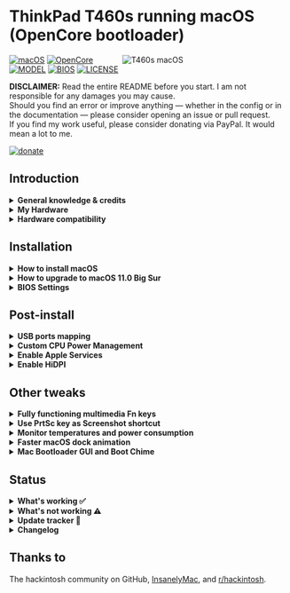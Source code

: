 # ThinkPad T460s running macOS (OpenCore bootloader)

<img align="right" src="https://imgur.com/sI2Uzel.jpg" alt="T460s macOS" width="300">

[![macOS](https://img.shields.io/badge/macOS-Catalina_10.15.6-blue.svg)](https://support.apple.com/en-us/HT210642)
[![OpenCore](https://img.shields.io/badge/OpenCore-0.6.0-green)](https://github.com/acidanthera/OpenCorePkg)
[![MODEL](https://img.shields.io/badge/Model-20F9003AUS-lightgrey)](https://psref.lenovo.com/Product/ThinkPad_T460s)
[![BIOS](https://img.shields.io/badge/BIOS-1.49-lightgrey)](https://pcsupport.lenovo.com/us/en/products/laptops-and-netbooks/thinkpad-t-series-laptops/thinkpad-t460s/downloads/driver-list/component?name=BIOS%2FUEFI)
[![LICENSE](https://img.shields.io/badge/license-MIT-purple)](/LICENSE)

**DISCLAIMER:**
Read the entire README before you start.
I am not responsible for any damages you may cause.  
Should you find an error or improve anything — whether in the config or in the documentation — please consider opening an issue or pull request.  
If you find my work useful, please consider donating via PayPal.
It would mean a lot to me.

[![donate](https://img.shields.io/badge/-buy%20me%20a%20coffee-orange)](https://www.paypal.com/cgi-bin/webscr?cmd=_s-xclick&hosted_button_id=Y5BE5HYACDERG&source=url)

## Introduction

<details>  
<summary><strong>General knowledge & credits</strong></summary>

- [Why OpenCore](https://dortania.github.io/OpenCore-Install-Guide/why-oc.html)  
- [Dortania's website](https://dortania.github.io)  
- [SSDT patches from OC-little](https://translate.google.it/translate?sl=zh-CN&tl=en&u=https%3A%2F%2Fgithub.com%2Fdaliansky%2FOC-little)  
- Useful tools by [@CorpNewt](https://github.com/corpnewt)  
- [Acidanthera's OpenCore and kexts development](https://github.com/acidanthera)  
- [@MSzturc](https://github.com/MSzturc) keyboard map and [ThinkpadAssistant](https://github.com/MSzturc/ThinkpadAssistant)

</details>


<details>  
<summary><strong>My Hardware</strong></summary>

| Product            | ThinkPad T460s                                                                                            |
|:-------------------|:----------------------------------------------------------------------------------------------------------|
| Model              | 20F9003AUS                                                                                                |
| Region             | US                                                                                                        |
| Machine Type       | 20F9                                                                                                      |
| Processor          | Core i7-6600U (2C, 2.6 / 3.4GHz, 4MB)                                                                     |
| vPro               | Intel vPro Technology                                                                                     |
| Graphics           | Integrated Intel HD Graphics 520                                                                          |
| Memory             | 4GB Soldered + 4GB DIMM 2133MHz DDR4, dual-channel                                                        |
| Display            | 14" WQHD (2560x1440) IPS                                                                                  |
| Multi-touch        | None                                                                                                      |
| Storage            | SanDisk SD8TN8U256G1001 256GB SSD M.2 Opal2                                                               |
| Optical            | None                                                                                                      |
| Ethernet           | Intel Ethernet Connection I219-LM (Jacksonville)                                                          |
| WLAN + Bluetooth   | 11ac+BT, [Broadcom BCM94360CS2](/Guides/Replace-WLAN.md), 2x2 card                                        |
| WWAN               | WWAN Upgradable                                                                                           |
| SIM Card           | None                                                                                                      |
| Smart Card Reader  | None                                                                                                      |
| Dock               | None                                                                                                      |
| Camera             | HD720p resolution, low light sensitive, fixed focus                                                       |
| Audio support      | HD Audio, Realtek ALC3245 codec, stereo speakers 1Wx2, dual array microphone, combo audio/microphone jack |
| Keyboard           | 6-row, spill-resistant, multimedia Fn keys, LED backlight                                                 |
| Fingerprint Reader | Fingerprint Reader                                                                                        |
| Battery            | Front Li-Polymer 3-cell (23Wh) and rear Li-Ion 3-cell (26Wh), both Integrated                             |
| Power Adapter      | 45W                                                                                                       |

</details>

<details>  
<summary><strong>Hardware compatibility</strong></summary>

This EFI will suit any T460s regardless of CPU model<sup>[1](#CPU)</sup>, amount of RAM, display resolution<sup>[2](#Res)</sup>, and internal storage<sup>[3](#NVMe)</sup>.  
<a name="CPU">1</a>: Optional custom CPU Power Management guide  
<a name="Res">2</a>: 1440p display models should change `NVRAM -> Add -> 7C436110-AB2A-4BBB-A880-FE41995C9F82 -> UIScale`:`2` to get proper scaling while booting  
<a name="NVMe">3</a>: Some NVMe drives may not work OOTB with MacOS, [NVMeFix](https://github.com/acidanthera/NVMeFix) could resolve some issues

</details>

## Installation
<details>  
<summary><strong>How to install macOS</strong></summary>

Carefully read [Dortania's guide](https://dortania.github.io/OpenCore-Install-Guide/installation/installation-process.html) and come back here to get the [EFI folder](/macOS-10.15.6-Catalina/EFI/).

</details>

<details>  
<summary><strong>How to upgrade to macOS 11.0 Big Sur</strong></summary>

**WARNING**: This is configuration is in *beta*. I'm not maintaining it until official BigSur release.  
Thanks to [@duszmox](https://github.com/duszmox) for his [guide](/Guides/Install-Big-Sur.md) and [EFI folder](/macOS-11.0-Big-Sur/EFI/).

</details>

<details>  
<summary><strong>BIOS Settings</strong></summary>

- `Config` > `USB` > `UEFI BIOS Support` > **Enable**
- `Config` > `Power` > `Intel SpeedStep Technology` > **Enable**
- `Config` > `Power` > `CPU Power Management` > **Enable**
- `Config` > `CPU` > `Hyper-Threading Technology` > **Enable**
- `Security` > `Security Chip` > **Disable**
- `Security` > `Memory Protection`>`Execution Prevention`>**Enable**
- `Security` > `Virtualization` > `Intel Virtualization Technology` > **Enable**
- `Security` > `Virtualization` > `Intel VT-d Feature` > **Enable**
- `Security` > `Anti-Theft` > `Computrace` > `Current Setting` > **Disable**
- `Security` > `Secure Boot` > **Disable**
- `Security` > `Intel SGX` > **Disable**
- `Security` > `Device Guard` > **Disable**
- `Startup` > `UEFI/Legacy Boot` > **UEFI Only**
- `Startup` > `CSM Support` > **No**
- `Startup` > `Boot Mode` > **Quick**

</details>

## Post-install

<details>  
<summary><strong>USB ports mapping</strong></summary>

For ThinkPad's dock only, use one of the following methods:

- [USBMap by CorpNewt](https://github.com/corpnewt?tab=repositories)
- [Native USB fix without injector kext](https://www.olarila.com/topic/6878-guide-native-usb-fix-for-notebooks-no-injectorkext-required/?tab=comments#comment-88412)

</details>

<details>  
<summary><strong>Custom CPU Power Management</strong></summary>

If you want to take a step forward and create a custom CPU power profile, follow these steps:

1. Launch Terminal.app
1. Copy the following command, paste it into the Terminal window, then press the ENTER key in the same Terminal window
   ```bash
   bash -c "$(curl -fsSL https://raw.githubusercontent.com/stevezhengshiqi/one-key-cpufriend/master/one-key-cpufriend.sh)"
   ```
1. Copy `CPUFriend.kext` and `CPUFriendDataProvider.kext` from desktop to `/OC/Kexts/`
   This can be done by running the following command in Terminal
   ```bash
   cp ~/Desktop/{CPUFriend,CPUFriendDataProvider}.kext /OC/Kexts/
   ```
1. Open the file `/OC/config.plist` and add the following code:
   ```xml
   <dict>
       <key>BundlePath</key>
       <string>CPUFriend.kext</string>
       <key>Comment</key>
       <string>Power management data injector</string>
       <key>Enabled</key>
       <true/>
       <key>ExecutablePath</key>
       <string>Contents/MacOS/CPUFriend</string>
       <key>MaxKernel</key>
       <string></string>
       <key>MinKernel</key>
       <string></string>
       <key>PlistPath</key>
       <string>Contents/Info.plist</string>
   </dict>
   <dict>
       <key>BundlePath</key>
       <string>CPUFriendDataProvider.kext</string>
       <key>Comment</key>
       <string>Power management data</string>
       <key>Enabled</key>
       <true/>
       <key>ExecutablePath</key>
       <string></string>
       <key>MaxKernel</key>
       <string></string>
       <key>MinKernel</key>
       <string></string>
       <key>PlistPath</key>
       <string>Contents/Info.plist</string>
   </dict>
   ```

This my machine's power consumption when idling:

![](/Images/PowerConsumption.png)

</details>

<details>  
<summary><strong>Enable Apple Services</strong></summary>

1. Launch Terminal.app
1. Copy the following script, paste it into the Terminal window, then press ENTER
   ```bash
   git clone https://github.com/corpnewt/GenSMBIOS && cd GenSMBIOS && ./GenSMBIOS.command 
   ```
1. Type `2`, then press ENTER
1. Drag your `config.plist` inside the Terminal window
1. Type `3`, then press ENTER
1. Type `MacbookPro13,1`, then press ENTER

</details>

<details>  
<summary><strong>Enable HiDPI</strong></summary>

1. [Disable SIP](https://dortania.github.io/OpenCore-Install-Guide/troubleshooting/troubleshooting.html#disabling-sip)
1. Launch Terminal.app
1. Copy the following script, paste it into the Terminal window, then press ENTER in the Terminal window
   ```bash
   bash -c "$(curl -fsSL https://raw.githubusercontent.com/xzhih/one-key-hidpi/master/hidpi.sh)"
   ```
1. Follow the script instructions, then reboot
1. Enable SIP (if desired)
</details>

## Other tweaks

<details>  
<summary><strong>Fully functioning multimedia Fn keys</strong></summary>

1. Download and install [ThinkpadAssistant](https://github.com/MSzturc/ThinkpadAssistant/releases)
1. Open the app
1. Check the `launch on login` option

</details>

<details>  
<summary><strong>Use PrtSc key as Screenshot shortcut</strong></summary>

1. Go under `SystemPreferences > Keyboard > Shortcuts > Screenshots` 
1. Click on `Screenshot and recording options` key map
1. Press `PrtSc` on your keyboard (it should came out as `F13`)

![](/Images/Shortcut.png)

</details>

<details>  
<summary><strong>Monitor temperatures and power consumption</strong></summary>

1. Download and install [HWMonitor](https://github.com/kzlekk/HWSensors/releases)
1. Open the app
1. Check the `launch on login` option

</details> 

<details>  
<summary><strong>Faster macOS dock animation</strong></summary>

1. Launch Terminal.app
1. Copy and paste each of the following lines into the Terminal window, pressing the ENTER key in the Terminal window after pasting each line
   ```bash
   defaults write com.apple.dock autohide-delay -float 0
   defaults write com.apple.dock autohide-time-modifier -float 0.5
   killall Dock
   ```
</details>

<details>  
<summary><strong>Mac Bootloader GUI and Boot Chime</strong></summary>

**Setting up OpenCore's GUI**

1. Download [Binary Resources](https://github.com/acidanthera/OcBinaryData) and [OpenCanopy.efi](https://github.com/acidanthera/OpenCorePkg/releases)
1. Copy the [Resources folder](https://github.com/acidanthera/OcBinaryData) to `EFI/OC`
1. Add OpenCanopy.efi to `EFI/OC/Drivers`
1. Make these changes inside `config.plist`:
   `Misc -> Boot -> PickerMode`: `External`
   `Misc -> Boot -> PickerAttributes`:`1`
   `UEFI -> Drivers` and add `OpenCanopy.efi`

**Setting up Boot-chime with AudioDxe**

1. Download [AudioDxe](https://github.com/acidanthera/OpenCorePkg/releases)
1. Copy AudioDxe.efi to `EFI/OC/Drivers`
1. Make these changes inside `config.plist`:
   `UEFI -> Drivers` and add `AudioDxe.efi`
   `NVRAM -> Add -> 7C436110-AB2A-4BBB-A880-FE41995C9F82 -> SystemAudioVolume`:`0x46` (Data)
   `UEFI -> Audio -> AudioSupport`:`True` 
   `UEFI -> Audio -> AudioDevice`:`PciRoot(0x0)/Pci(0x1f,0x3)`
   `UEFI -> Audio -> AudioOut`:`0` (for Speakers or `1` for Headphone Jack)
   `UEFI -> Audio -> MinimumVolume`:`50`
   `UEFI -> Audio -> PlayChime`:`True`
   `UEFI -> Audio -> VolumeAmplifier`:`143`

**Additional settings for visually impaired**

   `Misc -> Boot -> PickerAudioAssist`:`True` to enable picker audio
   `UEFI -> ProtocolOverrides -> AppleAudio`:`True` to enable FileVault voice over

![](/Images/MacBootloaderGUI.png)

</details>

## Status
<details>  
<summary><strong>What's working ✅</strong></summary>


- [x] CPU Power Management `~1W on IDLE`

- [x] Intel HD 520 Graphics `incuding graphics acceleration`

- [x] All USB ports `with custom kext or SSDT`

- [x] Internal camera `working fine on FaceTime, Skype, Webex and others`

- [x] Sleep / Wake / Shutdown / Reboot `with lid sernsor`

- [x] Intel Gigabit Ethernet

- [x] [Wifi, Bluetooth, Airdrop, Handoff, Continuity, Sidecar wireless](/Guides/Replace-WLAN.md)

- [x] iMessage, FaceTime, App Store, iTunes Store `Generate your own SMBIOS`

- [x] DRM support `iTunes Movies, Apple TV+, Amazon Prime, Netflix and others`

- [x] Speakers and headphones jack `fairly good volume`

- [x] Batteries `very stable and precise capacity tracking`

- [x] Keyboard map and hotkeys with [ThinkpadAssistant](https://github.com/MSzturc/ThinkpadAssistant) `thanks to @MSzturc`

- [x] [Trackpad, Trackpoint and physical buttons](/Images/VoodooRMI-T460s-trackpad-gestures.gif) `with all macOS gestures working thanks to VoodooRMI`

- [x] SIP and FileVault 2 can be enabled

- [x] miniDP and HDMI `with digital audio passthrough`

- [x] SD Card Reader `slow r/w speed but works`

</details>

<details>  
<summary><strong>What's not working ⚠️</strong></summary>

- [ ] Fingerprint Reader

- [ ] Video output not so stable

- [ ] Safari DRM

- [ ] WWAN `not tested`

</details>

<details>  
<summary><strong>Update tracker 🔄</strong></summary>

| Version                                                                      | [Stable](/macOS-10.15.6-Catalina/EFI) | [Beta](/macOS-11.0-Big-Sur/EFI) |
|:-----------------------------------------------------------------------------|--------------------------------------:|--------------------------------:|
| [MacOS](https://www.apple.com/macos/)                                        | 10.15.6                               | 11.0                            |
| [OpenCore](https://github.com/acidanthera/OpenCorePkg/releases)              | 0.6.0                                 | 0.6.0                           |
| [Lilu](https://github.com/acidanthera/Lilu/releases)                         | 1.4.6                                 | 1.4.6                           |
| [VirtualSMC](https://github.com/acidanthera/VirtualSMC/releases)             | 1.1.5                                 | 1.1.5                           |
| [WhateverGreen](https://github.com/acidanthera/WhateverGreen/releases)       | 1.4.1                                 | 1.4.1                           |
| [AppleALC](https://github.com/acidanthera/AppleALC/releases)                 | 1.5.1                                 | 1.5.1                           |
| [VoodooPS2Controller](https://github.com/acidanthera/VoodooPS2/releases)     | 2.1.6                                 | 2.1.4                           |
| [VoodooRMI](https://github.com/VoodooSMBus/VoodooRMI/releases)               | 1.0.1                                 | none                            |
| [IntelMausi](https://github.com/acidanthera/IntelMausi/releases)             | 1.0.3                                 | 1.0.3                           |
| [Sinetek-rtsx](https://github.com/cholonam/Sinetek-rtsx/releases)            | 2.3                                   | 2.2                             |
| [HibernationFixup](https://github.com/acidanthera/HibernationFixup/releases) | 1.3.4                                 | 1.3.3                           |
| [CPUFriend](https://github.com/acidanthera/CPUFriend/releases)               | 1.2.3                                 | 1.2.2                           |

</details>

<details>  
<summary><strong>Changelog</strong></summary>

- 20200822:  
New README for improved readability

</details>

## Thanks to

The hackintosh community on GitHub,
[InsanelyMac](https://www.insanelymac.com/forum/), and
[r/hackintosh](https://www.reddit.com/r/hackintosh/).
